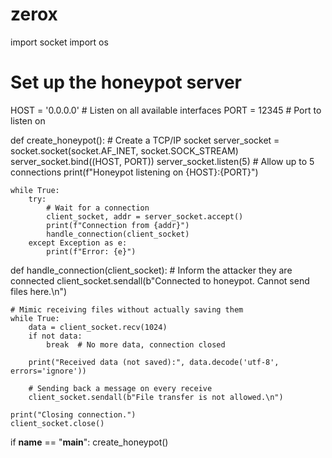 # zerox
import socket
import os

# Set up the honeypot server
HOST = '0.0.0.0'  # Listen on all available interfaces
PORT = 12345      # Port to listen on

def create_honeypot():
    # Create a TCP/IP socket
    server_socket = socket.socket(socket.AF_INET, socket.SOCK_STREAM)
    server_socket.bind((HOST, PORT))
    server_socket.listen(5)  # Allow up to 5 connections
    print(f"Honeypot listening on {HOST}:{PORT}")

    while True:
        try:
            # Wait for a connection
            client_socket, addr = server_socket.accept()
            print(f"Connection from {addr}")
            handle_connection(client_socket)
        except Exception as e:
            print(f"Error: {e}")

def handle_connection(client_socket):
    # Inform the attacker they are connected
    client_socket.sendall(b"Connected to honeypot. Cannot send files here.\n")

    # Mimic receiving files without actually saving them
    while True:
        data = client_socket.recv(1024)
        if not data:
            break  # No more data, connection closed
        
        print("Received data (not saved):", data.decode('utf-8', errors='ignore'))
        
        # Sending back a message on every receive
        client_socket.sendall(b"File transfer is not allowed.\n")

    print("Closing connection.")
    client_socket.close()

if __name__ == "__main__":
    create_honeypot()
